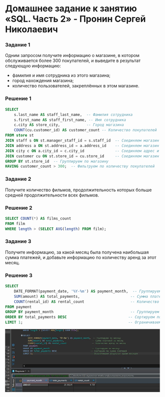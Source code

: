 # Домашнее задание к занятию «SQL. Часть 2» - Пронин Сергей Николаевич

### Задание 1

Одним запросом получите информацию о магазине, в котором обслуживается более 300 покупателей, и выведите в результат следующую информацию: 
- фамилия и имя сотрудника из этого магазина;
- город нахождения магазина;
- количество пользователей, закреплённых в этом магазине.

### Решение 1

```sql
SELECT 
    s.last_name AS staff_last_name,  -- Фамилия сотрудника
    s.first_name AS staff_first_name, -- Имя сотрудника
    c.city AS store_city,            -- Город магазина
    COUNT(cu.customer_id) AS customer_count -- Количество покупателей
FROM store st
JOIN staff s ON st.manager_staff_id = s.staff_id  -- Соединяем магазин и сотрудника
JOIN address a ON st.address_id = a.address_id    -- Соединяем магазин и адрес
JOIN city c ON a.city_id = c.city_id              -- Соединяем адрес и город
JOIN customer cu ON st.store_id = cu.store_id     -- Соединяем магазин и покупателей
GROUP BY st.store_id  -- Группируем по магазину
HAVING customer_count > 300;  -- Фильтруем по количеству покупателей
```

### Задание 2

Получите количество фильмов, продолжительность которых больше средней продолжительности всех фильмов.

### Решение 2

```sql
SELECT COUNT(*) AS films_count
FROM film
WHERE length > (SELECT AVG(length) FROM film);
```

### Задание 3

Получите информацию, за какой месяц была получена наибольшая сумма платежей, и добавьте информацию по количеству аренд за этот месяц.

### Решение 3

```sql
SELECT 
    DATE_FORMAT(payment_date, '%Y-%m') AS payment_month,  -- Группируем по месяцу
    SUM(amount) AS total_payments,                       -- Сумма платежей за месяц
    COUNT(rental_id) AS rental_count                     -- Количество аренд за месяц
FROM payment
GROUP BY payment_month                                   -- Группируем по месяцу
ORDER BY total_payments DESC                            -- Сортируем по сумме платежей
LIMIT 1;                                                -- Ограничиваем результат одним месяцем
```
![img_sdb12-04.03.JPG](images/img_sdb12-04.03.JPG)